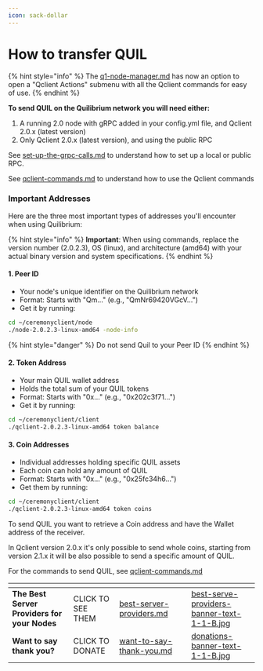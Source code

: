 ```yaml
---
icon: sack-dollar
---
```


# How to transfer QUIL

{% hint style="info" %}
The [q1-node-manager.md](../../q1-node-manager.md "mention") has now an option to open a "Qclient Actions" submenu with all the Qclient commands for easy of use.
{% endhint %}

**To send QUIL on the Quilibrium network you will need either:**

1. A running 2.0 node with gRPC added in your config.yml file, and Qclient 2.0.x (latest version)
2. Only Qclient 2.0.x (latest version), and using the public RPC

See [set-up-the-grpc-calls.md](../../set-up-the-grpc-calls.md "mention") to understand how to set up a local or public RPC.

See [qclient-commands.md](qclient-commands.md "mention") to understand how to use the Qclient commands

### Important Addresses

Here are the three most important types of addresses you'll encounter when using Quilibrium:

{% hint style="info" %}
**Important**: When using commands, replace the version number (2.0.2.3), OS (linux), and architecture (amd64) with your actual binary version and system specifications.
{% endhint %}

#### 1. Peer ID

* Your node's unique identifier on the Quilibrium network
* Format: Starts with "Qm..." (e.g., "QmNr69420VGcV...")
* Get it by running:

```bash
cd ~/ceremonyclient/node
./node-2.0.2.3-linux-amd64 -node-info
```

{% hint style="danger" %}
Do not send Quil to your Peer ID
{% endhint %}

#### 2. Token Address

* Your main QUIL wallet address
* Holds the total sum of your QUIL tokens
* Format: Starts with "0x..." (e.g., "0x202c3f71...")
* Get it by running:

```bash
cd ~/ceremonyclient/client
./qclient-2.0.2.3-linux-amd64 token balance
```

#### 3. Coin Addresses

* Individual addresses holding specific QUIL assets
* Each coin can hold any amount of QUIL
* Format: Starts with "0x..." (e.g., "0x25fc34h6...")
* Get them by running:

```bash
cd ~/ceremonyclient/client
./qclient-2.0.2.3-linux-amd64 token coins
```

To send QUIL you want to retrieve a Coin address and have the Wallet address of the receiver.&#x20;

In Qclient version 2.0.x it's only possible to send whole coins, starting from version 2.1.x it will be also possible to send a specific amount of QUIL.

For the commands to send QUIL, see [qclient-commands.md](qclient-commands.md "mention")



<table data-card-size="large" data-column-title-hidden data-view="cards" data-full-width="false"><thead><tr><th></th><th></th><th data-hidden data-card-target data-type="content-ref"></th><th data-hidden></th><th data-hidden data-card-cover data-type="files"></th></tr></thead><tbody><tr><td><strong>The Best Server Providers for your Nodes</strong></td><td>CLICK TO SEE THEM</td><td><a href="../../best-server-providers.md">best-server-providers.md</a></td><td></td><td><a href="../../.gitbook/assets/best-serve-providers-banner-text-1-1-B.jpg">best-serve-providers-banner-text-1-1-B.jpg</a></td></tr><tr><td><strong>Want to say thank you?</strong></td><td>CLICK TO DONATE</td><td><a href="../../want-to-say-thank-you.md">want-to-say-thank-you.md</a></td><td></td><td><a href="../../.gitbook/assets/donations-banner-text-1-1-B.jpg">donations-banner-text-1-1-B.jpg</a></td></tr></tbody></table>
